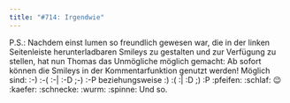 ```yaml
---
title: "#714: Irgendwie"
---
```


P.S.: Nachdem einst lumen so freundlich gewesen war, die in der linken Seitenleiste herunterladbaren Smileys zu gestalten und zur Verfügung zu stellen, hat nun Thomas das Unmögliche möglich gemacht:
Ab sofort können die Smileys in der Kommentarfunktion genutzt werden!
Möglich sind:
:-) :-( :-| :-D ;-) :-P beziehungsweise :) :( :| :D ;) :P
:pfeifen: :schlaf: :wink: :kaefer: :schnecke: :wurm: :spinne: 
Und so.
